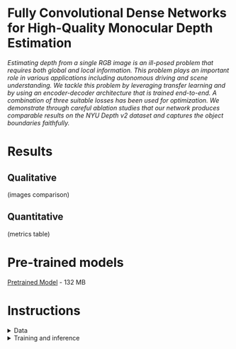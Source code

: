 # Fully Convolutional Dense Networks for High-Quality Monocular Depth Estimation


 *Estimating depth from a single RGB image is an ill-posed problem that requires both global and local information. This problem plays an important role in various applications including autonomous driving and scene understanding. We tackle this problem by leveraging transfer learning and by using an encoder-decoder architecture that is trained end-to-end. A combination of three suitable losses has been used for optimization. We demonstrate through careful ablation studies that our network produces comparable results on the NYU Depth v2 dataset and captures the object boundaries faithfully.*


# Results


## Qualitative

(images comparison)

## Quantitative

(metrics table)

# Pre-trained models

[Pretrained Model](https://1drv.ms/u/s!AlYxAnPCKqHhgxNdQLu_icSxf-rs?e=lF4CMH) - 132 MB

# Instructions

<details>
<summary>
Data
</summary>
[NYU Depth v2 **train** (50K images) (4.1 GB)](https://tinyurl.com/nyu-data-zip)  
[NYU Depth v2 **test** (654 images) (1 GB)](https://s3-eu-west-1.amazonaws.com/densedepth/nyu_test.zip)
  
You don't need to extract the zip file, as the code loads the entire zip file into memory when training
</details>

<details>
<summary>
Training and inference
</summary>
The following code can be executed in the root directory to train and simultaneously validate(in a notebook or in a python script file). The config values can be changed. 

```
from train import Trainer

config = {}
config['batch_size'] = 8 
config['lr] = 3e-4
config['test_batch_size'] = 2
config['epochs'] = 15            
config['lr_scheduler_step_size'] = 5

trainer = Trainer('path_to_train_zipfile.zip', resized = True)
trainer.train_and_evaluate(config, resume_checkpoint_file_name, local)
```

The following code can be executed to evaluate on the test dataset:

```
from model.net import DenseDepth
from model.dataloader import get_test_data
from evaluate import evaluate_list
from utils import *

model = DenseDepth()
load_checkpoint('pretrained_model_path.pth.tar', model)
samples, crop = get_test_data('path_to_test_zip_file.zip') 
test_metrics = evaluate_list(model, samples, crop, test_batch_size, resized) # evaluate list can be modified to return the predictions, if required
```

</details>
